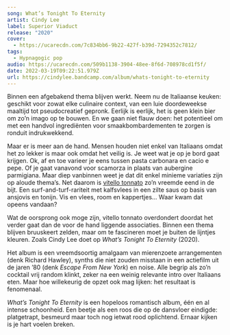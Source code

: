 ```yaml
---
song: What’s Tonight To Eternity
artist: Cindy Lee
label: Superior Viaduct
release: "2020"
cover:
  - https://ucarecdn.com/7c834bb6-9b22-427f-b39d-7294352c7812/
tags:
  - Hypnagogic pop
audio: https://ucarecdn.com/509b1138-3904-48ee-8f6d-708978cd1f5f/
date: 2022-03-19T09:22:51.979Z
url: https://cindylee.bandcamp.com/album/whats-tonight-to-eternity
---
```

Binnen een afgebakend thema blijven werkt. Neem nu de Italiaanse keuken: geschikt voor zowat elke culinaire context, van een luie doordeweekse maaltijd tot pseudocreatief gepronk. Eerlijk is eerlijk, het is geen klein bier om zo’n imago op te bouwen. En we gaan niet flauw doen: het potentieel om met een handvol ingrediënten voor smaakbombardementen te zorgen is ronduit indrukwekkend.

Maar er is meer aan de hand. Mensen houden niet enkel van Italiaans omdat het zo lekker is maar ook omdat het veilig is. Je weet wat je op je bord gaat krijgen. Ok, af en toe varieer je eens tussen pasta carbonara en  cacio e pepe. Of je gaat vanavond voor scamorza in plaats van aubergine parmigiana. Maar diep vanbinnen weet je dat dit enkel minieme variaties zijn op aloude thema’s. Net daarom is [vitello tonnato](https://www.greatitalianchefs.com/recipes/vitello-tonnato-recipe) zo’n vreemde eend in de bijt. Een surf-and-turf-rariteit met kalfsvlees in een zilte saus op basis van ansjovis en tonijn. Vis en vlees, room en kappertjes… Waar kwam dat opeens vandaan? 

Wat de oorsprong ook moge zijn, vitello tonnato overdondert doordat het verder gaat dan de voor de hand liggende associaties. Binnen een thema blijven bruuskeert zelden, maar om te fascineren moet je buiten de lijntjes kleuren. Zoals Cindy Lee doet op *What’s Tonight To Eternity* (2020). 

Het album is een vreemdsoortig amalgaam van mierenzoete arrangementen (denk Richard Hawley), synths die niet zouden misstaan in een actiefilm uit de jaren ’80 (denk *Escape From New York*) en noise. Alle begrip als zo’n cocktail vrij random klinkt, zeker na een weinig relevante intro over Italiaans eten. Maar hoe willekeurig de opzet ook mag lijken: het resultaat is fenomenaal. 

*What’s Tonight To Eternity* is een hopeloos romantisch album, één en al intense schoonheid. Een beetje als een roos die op de dansvloer eindigde: platgetrapt, besmeurd maar toch nog ietwat rood oplichtend. Ernaar kijken is je hart voelen breken.